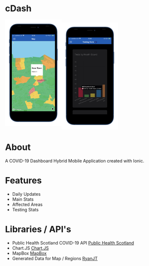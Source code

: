 # cDash

<img src="/2.png" alt="Map Image" height="350" style="padding-bottom:10px;"/><img src="/1.png" alt="Image" height="350"/>
# About
A COVID-19 Dashboard Hybrid Mobile Application created with Ionic.
# Features
* Daily Updates
* Main Stats
* Affected Areas
* Testing Stats
# Libraries / API's
* Public Health Scotland COVID-19 API [Public Health Scotland](https://www.publichealthscotland.scot/our-areas-of-work/covid-19/)
* Chart.JS [Chart.JS](https://www.chartjs.org/)
* MapBox [MapBox](https://www.mapbox.com/)
* Generated Data for Map / Regions [RyanJT](https://ryanjt.github.io/cDash/data.json)

